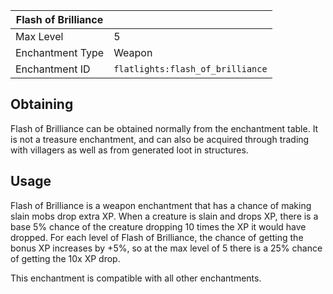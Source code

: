 | Flash of Brilliance | <img src="images/icons/enchanted_book.gif" width="16" alt=""/> |
|---------------------|----------------------------------------------------------------|
| Max Level           | 5                                                              |
| Enchantment Type    | Weapon                                                         |
| Enchantment ID      | `flatlights:flash_of_brilliance`                               |

## Obtaining

Flash of Brilliance can be obtained normally from the enchantment table. It is not a treasure enchantment, and can also be acquired through trading with villagers as well as from generated loot in structures.

## Usage

Flash of Brilliance is a weapon enchantment that has a chance of making slain mobs drop extra XP. When a creature is slain and drops XP, there is a base 5% chance of the creature dropping 10 times the XP it would have dropped. For each level of Flash of Brilliance, the chance of getting the bonus XP increases by +5%, so at the max level of 5 there is a 25% chance of getting the 10x XP drop.

This enchantment is compatible with all other enchantments.
